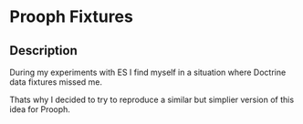 # Prooph Fixtures

## Description

During my experiments with ES I find myself in a situation where Doctrine data fixtures missed me.

Thats why I decided to try to reproduce a similar but simplier version of this idea for Prooph.

